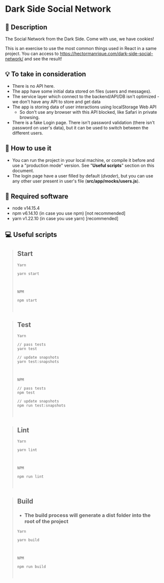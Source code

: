 # Dark Side Social Network

## 🧭 Description

The Social Network from the Dark Side. Come with use, we have cookies!

This is an exercise to use the most common things used in React in a same project.
You can access to https://hectormanrique.com/dark-side-social-network/ and see the result!

## 💡 To take in consideration

-   There is no API here.
-   The app have some initial data stored on files (users and messages).
-   The service layer which connect to the backend/API/DB isn't optimized - we don't have any API to store and get data
-   The app is storing data of user interactions using localStorage Web API
    -   So don't use any browser with this API blocked, like Safari in private browsing.
-   There is a fake Login page. There isn't password validation (there isn't password on user's data), but it can be used to switch between the different users.

## 🔌 How to use it

-   You can run the project in your local machine, or compile it before and use a "production mode" version. See "**Useful scripts**" section on this document.
-   The login page have a user filled by default (_dvader_), but you can use any other user present in user's file (**src/app/mocks/users.js**).

## 📜 Required software

-   node v14.15.4
-   npm v6.14.10 (in case you use npm) [not recommended]
-   yarn v1.22.10 (in case you use yarn) [recommended]

## 💻 Useful scripts

> ## Start
>
> `Yarn`
>
> ```
> yarn start
> ```
>
> &nbsp;
>
> `NPM`
>
> ```
> npm start
> ```
>
> &nbsp;

> ## Test
>
> `Yarn`
>
> ```
> // pass tests
> yarn test
>
> // update snapshots
> yarn test:snapshots
> ```
>
> &nbsp;
>
> `NPM`
>
> ```
> // pass tests
> npm test
>
> // update snapshots
> npm run test:snapshots
> ```
>
> &nbsp;

> ## Lint
>
> `Yarn`
>
> ```
> yarn lint
> ```
>
> &nbsp;
>
> `NPM`
>
> ```
> npm run lint
> ```
>
> &nbsp;

> ## Build
>
> -   ### The build process will generate a **dist** folder into the root of the project
>
> `Yarn`
>
> ```
> yarn build
> ```
>
> &nbsp;
>
> `NPM`
>
> ```
> npm run build
> ```
>
> &nbsp;
